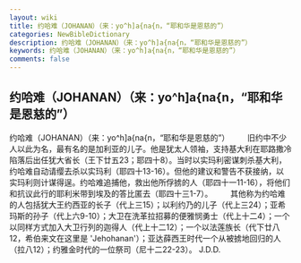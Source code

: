 ```yaml
---
layout: wiki
title: 约哈难（JOHANAN）（来：yo^h]a{na{n，“耶和华是恩慈的”）
categories: NewBibleDictionary
description: 约哈难（JOHANAN）（来：yo^h]a{na{n，“耶和华是恩慈的”）
keywords: 约哈难（JOHANAN）（来：yo^h]a{na{n，“耶和华是恩慈的”）
comments: false
---
```


## 约哈难（JOHANAN）（来：yo^h]a{na{n，“耶和华是恩慈的”）



约哈难（JOHANAN）（来：yo^h]a{na{n，“耶和华是恩慈的”）
　　旧约中不少人以此为名，最有名的是加利亚的儿子。他是犹太人领袖，支持基大利在耶路撒冷陷落后出任犹大省长（王下廿五23；耶四十8）。当时以实玛利密谋刺杀基大利，约哈难自动请缨去杀以实玛利（耶四十13-16）。但他的建议和警告不获接纳，以实玛利则计谋得逞。约哈难追捕他，救出他所俘掳的人（耶四十一11-16），将他们和抗议此行的耶利米带到埃及的答比匿去（耶四十三1-7）。
　　其他称为约哈难的人包括犹大王约西亚的长子（代上三15）；以利约乃的儿子（代上三24）；亚希玛斯的孙子（代上六9-10）；大卫在洗革拉招募的便雅悯勇士（代上十二4）；一个以同样方式加入大卫行列的迦得人（代上十二12）；一个以法莲族长（代下廿八12，希伯来文在这里是 'Jehohanan'）；亚达薛西王时代一个从被掳地回归的人（拉八12）；约雅金时代的一位祭司（尼十二22-23）。
J.D.D.





